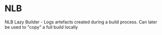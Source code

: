 NLB
===

NLB Lazy Builder - Logs artefacts created during a build process. Can later be used to "copy" a full build locally
